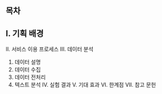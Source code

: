 ## 목차
## I. 기획 배경 
II. 서비스 이용 프로세스
III. 데이터 분석
1. 데이터 설명
2. 데이터 수집
3. 데이터 전처리
4. 텍스트 분석
IV. 실험 결과
V. 기대 효과
VI. 한계점
VII. 참고 문헌
